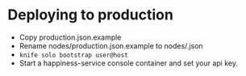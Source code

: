 # Deploying to production

* Copy production.json.example
* Rename nodes/production.json.example to nodes/<host>.json
* `knife solo bootstrap user@host`
* Start a happiness-service console container and set your api key.

